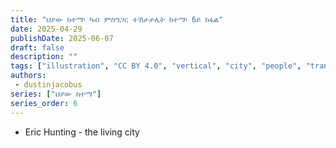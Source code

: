 ```yaml
---
title: "ህያው ከተማ፡ ካብ ምስግጋር ተኸታታሊት ከተማ፡ 6ይ ክፋል"
date: 2025-04-29
publishDate: 2025-06-07
draft: false
description: ""
tags: ["illustration", "CC BY 4.0", "vertical", "city", "people", "transport", "river"]
authors:
 - dustinjacobus
series: ["ህያው ከተማ"]
series_order: 6
---
```


- Eric Hunting - the living city
